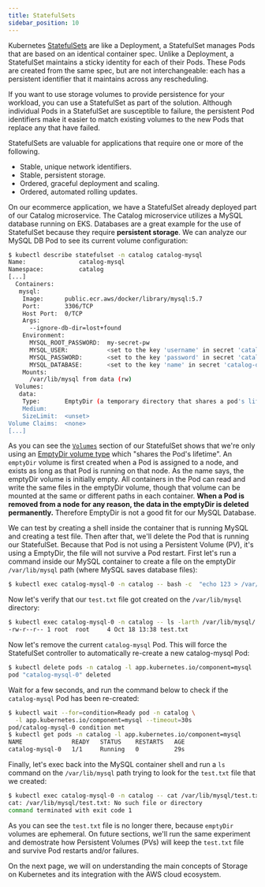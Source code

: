 ```yaml
---
title: StatefulSets
sidebar_position: 10
---
```


Kubernetes  [StatefulSets](https://kubernetes.io/docs/concepts/workloads/controllers/statefulset/) are like a Deployment, a StatefulSet manages Pods that are based on an identical container spec. Unlike a Deployment, a StatefulSet maintains a sticky identity for each of their Pods. These Pods are created from the same spec, but are not interchangeable: each has a persistent identifier that it maintains across any rescheduling.

If you want to use storage volumes to provide persistence for your workload, you can use a StatefulSet as part of the solution. Although individual Pods in a StatefulSet are susceptible to failure, the persistent Pod identifiers make it easier to match existing volumes to the new Pods that replace any that have failed.

StatefulSets are valuable for applications that require one or more of the following.

* Stable, unique network identifiers.
* Stable, persistent storage.
* Ordered, graceful deployment and scaling.
* Ordered, automated rolling updates.


On our ecommerce application, we have a StatefulSet already deployed part of our Catalog microservice. The Catalog microservice utilizes a MySQL database running on EKS. Databases are a great example for the use of StatefulSet because they require **persistent storage**. We can analyze our MySQL DB Pod to see its current volume configuration:

```bash
$ kubectl describe statefulset -n catalog catalog-mysql
Name:               catalog-mysql
Namespace:          catalog
[...]
  Containers:
   mysql:
    Image:      public.ecr.aws/docker/library/mysql:5.7
    Port:       3306/TCP
    Host Port:  0/TCP
    Args:
      --ignore-db-dir=lost+found
    Environment:
      MYSQL_ROOT_PASSWORD:  my-secret-pw
      MYSQL_USER:           <set to the key 'username' in secret 'catalog-db'>  Optional: false
      MYSQL_PASSWORD:       <set to the key 'password' in secret 'catalog-db'>  Optional: false
      MYSQL_DATABASE:       <set to the key 'name' in secret 'catalog-db'>      Optional: false
    Mounts:
      /var/lib/mysql from data (rw)
  Volumes:
   data:
    Type:       EmptyDir (a temporary directory that shares a pod's lifetime)
    Medium:     
    SizeLimit:  <unset>
Volume Claims:  <none>
[...]
```

As you can see the [`Volumes`](https://kubernetes.io/docs/concepts/storage/volumes/#emptydir-configuration-example) section of our StatefulSet shows that we're only using an [EmptyDir volume type](https://kubernetes.io/docs/concepts/storage/volumes/#emptydir) which "shares the Pod's lifetime". An `emptyDir` volume is first created when a Pod is assigned to a node, and exists as long as that Pod is running on that node. As the name says, the emptyDir volume is initially empty. All containers in the Pod can read and write the same files in the emptyDir volume, though that volume can be mounted at the same or different paths in each container. **When a Pod is removed from a node for any reason, the data in the emptyDir is deleted permanently.** Therefore EmptyDir is not a good fit for our MySQL Database. 

We can test by creating a shell inside the container that is running MySQL and creating a test file. Then after that, we'll delete the Pod that is running our StatefulSet. Because that Pod is not using a Persistent Volume (PV), it's using a EmptyDir, the file will not survive a Pod restart. First let's run a command inside our MySQL container to create a file on the emptyDir `/var/lib/mysql` path (where MySQL saves database files): 

```bash
$ kubectl exec catalog-mysql-0 -n catalog -- bash -c  "echo 123 > /var/lib/mysql/test.txt"
```

Now let's verify that our `test.txt` file got created on the `/var/lib/mysql` directory:

```bash
$ kubectl exec catalog-mysql-0 -n catalog -- ls -larth /var/lib/mysql/ | grep -i test
-rw-r--r-- 1 root  root     4 Oct 18 13:38 test.txt
```

Now let's remove the current `catalog-mysql` Pod. This will force the StatefulSet controller to automatically re-create a new catalog-mysql Pod:

```bash
$ kubectl delete pods -n catalog -l app.kubernetes.io/component=mysql
pod "catalog-mysql-0" deleted
```

Wait for a few seconds, and run the command below to check if the `catalog-mysql` Pod has been re-created:

```bash
$ kubectl wait --for=condition=Ready pod -n catalog \
  -l app.kubernetes.io/component=mysql --timeout=30s
pod/catalog-mysql-0 condition met
$ kubectl get pods -n catalog -l app.kubernetes.io/component=mysql
NAME              READY   STATUS    RESTARTS   AGE
catalog-mysql-0   1/1     Running   0          29s
```

Finally, let's exec back into the MySQL container shell and run a `ls` command on the `/var/lib/mysql` path trying to look for the `test.txt` file that we created:

```bash expectError=true
$ kubectl exec catalog-mysql-0 -n catalog -- cat /var/lib/mysql/test.txt
cat: /var/lib/mysql/test.txt: No such file or directory
command terminated with exit code 1
```

As you can see the `test.txt` file is no longer there, because `emptyDir` volumes are ephemeral. On future sections, we'll run the same experiment and demostrate how Persistent Volumes (PVs) will keep the `test.txt` file and survive Pod restarts and/or failures. 

On the next page, we will on understanding the main concepts of Storage on Kubernetes and its integration with the AWS cloud ecosystem. 